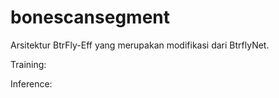 # bonescansegment

Arsitektur BtrFly-Eff yang merupakan modifikasi dari BtrflyNet.

Training:

Inference:

